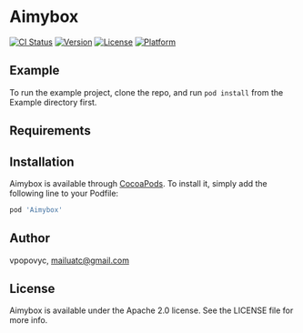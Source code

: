 # Aimybox

[![CI Status](https://img.shields.io/travis/vpopovyc/Aimybox.svg?style=flat)](https://travis-ci.org/vpopovyc/Aimybox)
[![Version](https://img.shields.io/cocoapods/v/Aimybox.svg?style=flat)](https://cocoapods.org/pods/Aimybox)
[![License](https://img.shields.io/cocoapods/l/Aimybox.svg?style=flat)](https://cocoapods.org/pods/Aimybox)
[![Platform](https://img.shields.io/cocoapods/p/Aimybox.svg?style=flat)](https://cocoapods.org/pods/Aimybox)

## Example

To run the example project, clone the repo, and run `pod install` from the Example directory first.

## Requirements

## Installation

Aimybox is available through [CocoaPods](https://cocoapods.org). To install
it, simply add the following line to your Podfile:

```ruby
pod 'Aimybox'
```

## Author

vpopovyc, mailuatc@gmail.com

## License

Aimybox is available under the Apache 2.0 license. See the LICENSE file for more info.
